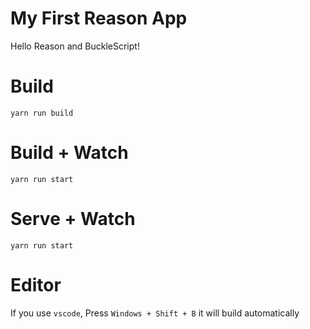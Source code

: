 # My First Reason App

Hello Reason and BuckleScript!

# Build
```
yarn run build
```

# Build + Watch

```
yarn run start
```

# Serve + Watch
```
yarn run start
```


# Editor
If you use `vscode`, Press `Windows + Shift + B` it will build automatically
